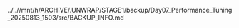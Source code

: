 ../..//mnt/h/ARCHIVE/.UNWRAP/STAGE1/backup/Day07_Performance_Tuning_20250813_1503/src/BACKUP_INFO.md